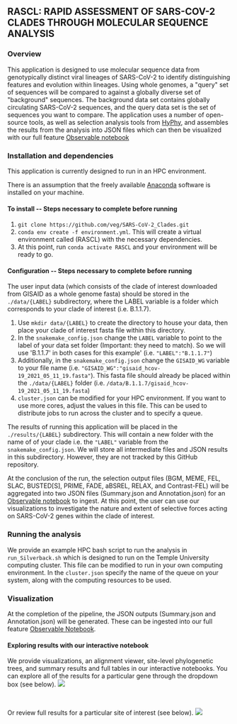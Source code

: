 ## RASCL: RAPID ASSESSMENT OF SARS-COV-2 CLADES THROUGH MOLECULAR SEQUENCE ANALYSIS

### Overview
This application is designed to use molecular sequence data from genotypically distinct viral lineages of SARS-CoV-2 to identify distinguishing features and evolution within lineages. Using whole genomes, a "query" set of sequences will be compared to against a globally diverse set of "background" sequences. The background data set contains globally circulating SARS-CoV-2 sequences, and the query data set is the set of sequences you want to compare. The application uses a number of open-source tools, as well as selection analysis tools from [HyPhy](hyphy.org), and assembles the results from the analysis into JSON files which can then be visualized with our full feature [Observable notebook](https://observablehq.com/@aglucaci/sars-cov-2-clades)

### Installation and dependencies

This application is currently designed to run in an HPC environment.

There is an assumption that the freely available [Anaconda](https://anaconda.org/) software is installed on your machine.

#### To install -- Steps necessary to complete before running
1. `git clone https://github.com/veg/SARS-CoV-2_Clades.git`
2. `conda env create -f environment.yml`.  This will create a virtual environment called (RASCL) with the necessary dependencies.
3. At this point, run `conda activate RASCL` and your environment will be ready to go.

#### Configuration -- Steps necessary to complete before running

The user input data (which consists of the clade of interest downloaded from GISAID as a whole genome fasta) should be stored in the `./data/{LABEL}` subdirectory, where the LABEL variable is a folder which corresponds to your clade of interest (i.e. B.1.1.7). 

1. Use `mkdir data/{LABEL}` to create the directory to house your data, then place your clade of interest fasta file within this directory.
2. In the `snakemake_config.json` change the `LABEL` variable to point to the label of your data set folder (Important: they need to match). So we will use 'B.1.1.7' in both cases for this example' (i.e. `"LABEL":"B.1.1.7"`)
3. Additionally, in the `snakemake_config.json` change the `GISAID_WG` variable to your file name (i.e. `"GISAID_WG":"gisaid_hcov-19_2021_05_11_19.fasta"`). This fasta file should already be placed within the `./data/{LABEL}` folder (i.e. `/data/B.1.1.7/gisaid_hcov-19_2021_05_11_19.fasta`)
4. `cluster.json` can be modified for your HPC environment. If you want to use more cores, adjust the values in this file. This can be used to distribute jobs to run across the cluster and to specify a queue.

The results of running this application will be placed in the `./results/{LABEL}` subdirectory. This will contain a new folder with the name of of your clade i.e. the `"LABEL"` variable from the `snakemake_config.json`. We will store all intermediate files and JSON results in this subdirectory. However, they are not tracked by this GitHub repository.

At the conclusion of the run, the selection output files (BGM, MEME, FEL, SLAC, BUSTED[S], PRIME, FADE, aBSREL, RELAX, and Contrast-FEL) will be aggregated into two JSON files (Summary.json and Annotation.json) for an [Observable notebook](https://observablehq.com/@aglucaci/sars-cov-2-clades) to ingest. At this point, the user can use our visualizations to investigate the nature and extent of selective forces acting on SARS-CoV-2 genes within the clade of interest.

### Running the analysis

We provide an example HPC bash script to run the analysis in `run_Silverback.sh` which is designed to run on the Temple University computing cluster. This file can be modified to run in your own computing environment. In the `cluster.json` specify the name of the queue on your system, along with the computing resources to be used.

### Visualization

At the completion of the pipeline, the JSON outputs (Summary.json and Annotation.json) will be generated. These can be ingested into our full feature [Observable Notebook](https://observablehq.com/@aglucaci/sars-cov-2-clades). 

#### Exploring results with our interactive notebook

We provide visualizations, an alignment viewer, site-level phylogenetic trees, and summary results and full tables in our interactive notebooks. You can explore all of the results for a particular gene through the dropdown box (see below).
![](https://i.imgur.com/7UrADgu.gif)   

<br />

Or review full results for a particular site of interest (see below).
![](https://i.imgur.com/Da3p3x0.gif)   

